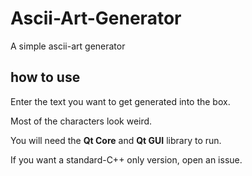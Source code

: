 # Ascii-Art-Generator
A simple ascii-art generator

## how to use

Enter the text you want to get generated into the box.

Most of the characters look weird.

You will need the **Qt Core** and **Qt GUI** library to run.

If you want a standard-C++ only version, open an issue.
